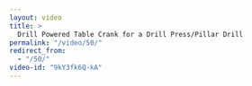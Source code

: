 ```yaml
---
layout: video
title: >
  Drill Powered Table Crank for a Drill Press/Pillar Drill
permalink: "/video/50/"
redirect_from:
  - "/50/"
video-id: "9kY3fk6Q-kA"
---
```

